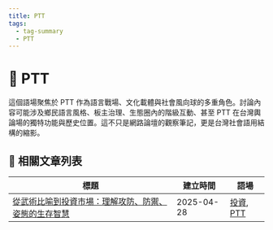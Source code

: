 ```yaml
---
title: PTT
tags:
  - tag-summary
  - PTT
---
```


# 🧃 PTT

這個語場聚焦於 PTT 作為語言戰場、文化載體與社會風向球的多重角色。討論內容可能涉及鄉民語言風格、板主治理、生態圈內的階級互動、甚至 PTT 在台灣輿論場的獨特功能與歷史位置。這不只是網路論壇的觀察筆記，更是台灣社會語用結構的縮影。

## 📑 相關文章列表

| 標題 | 建立時間 | 語場 |
|------|------------|--------|
| [從武術比喻到投資市場：理解攻防、防禦、姿態的生存智慧](/conversation/從武術比喻到投資市場：理解攻防、防禦、姿態的生存智慧.md) | 2025-04-28 | [投資](/tags/投資.md), [PTT](/tags/PTT.md) |